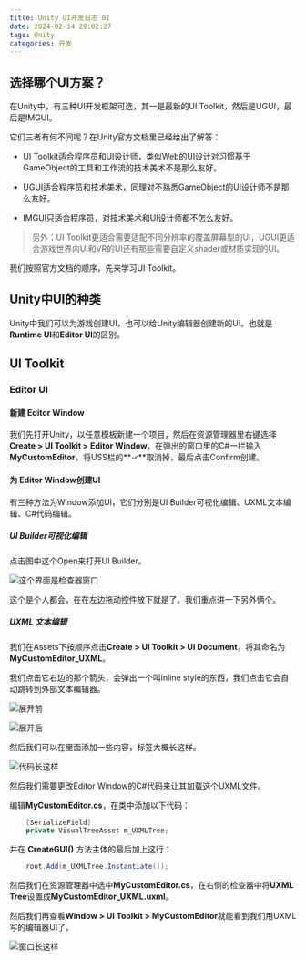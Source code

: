 ```yaml
---
title: Unity UI开发日志 01
date: 2024-02-14 20:02:27
tags: Unity
categories: 开发
---
```


## 选择哪个UI方案？

在Unity中，有三种UI开发框架可选，其一是最新的UI Toolkit，然后是UGUI，最后是IMGUI。

它们三者有何不同呢？在Unity官方文档里已经给出了解答：

+ UI Toolkit适合程序员和UI设计师，类似Web的UI设计对习惯基于GameObject的工具和工作流的技术美术不是那么友好。

+ UGUI适合程序员和技术美术，同理对不熟悉GameObject的UI设计师不是那么友好。

+ IMGUI只适合程序员，对技术美术和UI设计师都不怎么友好。

> 另外：UI Toolkit更适合需要适配不同分辨率的覆盖屏幕型的UI，UGUI更适合游戏世界内UI和VR的UI还有那些需要自定义shader或材质实现的UI。

我们按照官方文档的顺序，先来学习UI Toolkit。

## Unity中UI的种类

Unity中我们可以为游戏创建UI，也可以给Unity编辑器创建新的UI。也就是**Runtime UI**和**Editor UI**的区别。

## UI Toolkit

### Editor UI

#### 新建 Editor Window

我们先打开Unity，以任意模板新建一个项目，然后在资源管理器里右键选择 **Create > UI Toolkit > Editor Window**，在弹出的窗口里的C#一栏输入**MyCustomEditor**，将USS栏的**✓**取消掉，最后点击Confirm创建。

#### 为 Editor Window创建UI

有三种方法为Window添加UI，它们分别是UI Builder可视化编辑、UXML文本编辑、C#代码编辑。

##### UI Builder可视化编辑

点击图中这个Open来打开UI Builder。

![这个界面是检查器窗口](UIBuilder.png)

这个是个人都会，在在左边拖动控件放下就是了。我们重点讲一下另外俩个。

##### UXML 文本编辑

我们在Assets下按顺序点击**Create > UI Toolkit > UI Document**，将其命名为**MyCustomEditor_UXML**。

我们点击它右边的那个箭头，会弹出一个叫inline style的东西，我们点击它会自动跳转到外部文本编辑器。

![展开前](UXML_1.png)

![展开后](UXML_2.png)

然后我们可以在里面添加一些内容，标签大概长这样。

![代码长这样](UXML_code.png)

然后我们需要更改Editor Window的C#代码来让其加载这个UXML文件。

编辑**MyCustomEditor.cs**，在类中添加以下代码：

```csharp
    [SerializeField]
    private VisualTreeAsset m_UXMLTree;
```

并在 **CreateGUI()** 方法主体的最后加上这行：

```csharp
    root.Add(m_UXMLTree.Instantiate());
```

然后我们在资源管理器中选中**MyCustomEditor.cs**，在右侧的检查器中将**UXML Tree**设置成**MyCustomEditor_UXML.uxml**。

然后我们再查看**Window > UI Toolkit > MyCustomEditor**就能看到我们用UXML写的编辑器UI了。

![窗口长这样](UXML_window.png)